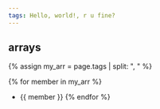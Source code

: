 ```yaml
---
tags: Hello, world!, r u fine?
---
```


## arrays
{% assign my_arr = page.tags | split: ", " %}


{% for member in my_arr %}
- {{ member }}
{% endfor %}
